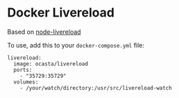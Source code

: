 # Docker Livereload

Based on [node-livereload](https://github.com/napcs/node-livereload)

To use, add this to your `docker-compose.yml` file:
```
livereload:
  image: ocasta/livereload
  ports:
    - "35729:35729"
  volumes:
    - /your/watch/directory:/usr/src/livereload-watch
```
